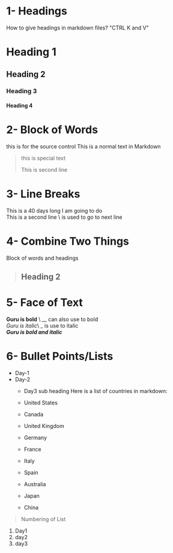 # 1- Headings
How to give headings in markdown files? "CTRL K and V"
# Heading 1
## Heading 2
### Heading 3
#### Heading 4

# 2- Block of Words
this is for the source control
This is a normal text in Markdown
> this is special text
>
> This is second line
# 3- Line Breaks
This is a 40 days long I am going to do \
This is a second line
\ is used to go to next line

# 4- Combine Two Things
Block of words and headings
> ## Heading 2
# 5- Face of Text
**Guru is bold** \ __ can also use to bold \
*Guru is italic*\ _ is use to italic\
***Guru is bold and italic***
# 6- Bullet Points/Lists
- Day-1
- Day-2
    - Day3 sub heading
    Here is a list of countries in markdown:

    - United States
    - Canada
    - United Kingdom
    - Germany
    - France
    - Italy
    - Spain
    - Australia
    - Japan
    - China

> Numbering of List
1. Day1
2. day2
3. day3